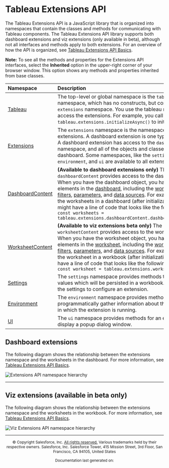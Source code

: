 # Tableau Extensions API

The Tableau Extensions API is a JavaScript library that is organized into namespaces that contain
the classes and methods for communicating with Tableau components. The Tableau Extensions API
library supports both dashboard extensions and viz extensions (only available in beta), although not
all interfaces and methods apply to both extensions. For an overview of how the API is organized,
see [Tableau Extensions API Basics](./trex_api_about.html).

<div class="alert alert-info">
    <b>Note:</b> To see all the methods and properties for the Extensions API interfaces, select the <b>Inherited</b> option in the upper-right corner of your browser window. This option shows any methods and properties inherited from base classes.
</div>

| Namespace                                              | Description                                                                                                                                                                                                                                                                                                                                                                                                                                                                                                                                                                                                                                                                                                     |
| :----------------------------------------------------- | :-------------------------------------------------------------------------------------------------------------------------------------------------------------------------------------------------------------------------------------------------------------------------------------------------------------------------------------------------------------------------------------------------------------------------------------------------------------------------------------------------------------------------------------------------------------------------------------------------------------------------------------------------------------------------------------------------------------- |
| [Tableau](./modules/tableau.html)                      | The top-level or global namespace is the `tableau` namespace, which has no constructs, but contains the `extensions` namespace. You use the tableau namespace to access the extensions. For example, you call `tableau.extensions.initializeAsync()` to initialize the API.                                                                                                                                                                                                                                                                                                                                                                                                                                     |
| [Extensions](./interfaces/extensions.html)             | The `extensions` namespace is the namespace for Tableau extensions. A dashboard extension is one type of extension. A dashboard extension has access to the `dashboardContent` namespace, and all of the objects and classes of the dashboard. Some namespaces, like the `settings`, `environment`, and `ui` are available to all extensions.                                                                                                                                                                                                                                                                                                                                                                   |
| [DashboardContent](./interfaces/dashboardcontent.html) | **(Available to dashboard extensions only)** The `dashboardContent` provides access to the dashboard object. When you have the dashboard object, you have access to all elements in the [dashboard](./interfaces/dashboard.html), including the [worksheets](./interfaces/dashboard.html#worksheets), [marks](./interfaces/markscollection.html), [filters](./interfaces/filter.html), [parameters](./interfaces/parameter.html), and [data sources](./interfaces/datasource.html). For example, to access the worksheets in a dashboard (after initialization), you might have a line of code that looks like the following: <br>`const worksheets = tableau.extensions.dashboardContent.dashboard.worksheets` |
| [WorksheetContent](./interfaces/worksheetcontent.html) | **(Available to viz extensions beta only)** The `worksheetContent` provides access to the worksheet object. When you have the worksheet object, you have access to all elements in the [worksheet](./interfaces/worksheet.html), including the [worksheets](./interfaces/dashboard.html#worksheets), [marks](./interfaces/markscollection.html), [filters](./interfaces/filter.html), [parameters](./interfaces/parameter.html), and [data sources](./interfaces/datasource.html). For example, to access the worksheet in a workbook (after initialization), you might have a line of code that looks like the following: <br> `const worksheet = tableau.extensions.worksheetContent`                         |
| [Settings](./interfaces/settings.html)                 | The `settings` namespace provides methods to get and set values which will be persisted in a workbook. You can use the settings to configure an extension.                                                                                                                                                                                                                                                                                                  |
| [Environment](./interfaces/environment.html)           | The `environment` namespace provides methods to programmatically gather information about the environment in which the extension is running.                                                                                                                                                                                                                                                                                                                                                                                                                                                                                                                                                                    |
| [UI](./interfaces/ui.html)                             | The `ui` namespace provides methods for an extension to display a popup dialog window.                                                                                                                                                                                                                                                                                                                                                                                                                                                                                                                                                                                                                          |

## Dashboard extensions

The following diagram shows the relationship between the extensions namespace and the worksheets in
the dashboard. For more information, see [Tableau Extensions API Basics](./trex_api_about.html).

![Extensions API namespace hierarchy](../assets/tab_ext_class_worksheet.png)

---

## Viz extensions (available in beta only)

The following diagram shows the relationship between the extensions namespace and the worksheets in
the workbook. For more information, see [Tableau Extensions API Basics](./trex_api_about.html).

![Viz Extensions API namespace hierarchy](../assets/tab_viz_ext_class_worksheet.png)

<!-- Copyright and build date -->

---

<div style="text-align:center">

<style>

.copyRight {
  font-size: 12px;

}
</style>

<p class="copyRight">&copy; Copyright <script>document.write(new Date().getFullYear())</script> Salesforce, Inc. <a href="https://www.salesforce.com/company/legal/tmcusageguidelines/">All rights reserved.</a> Various trademarks held by their respective owners.
            Salesforce, Inc. Salesforce Tower, 415 Mission Street, 3rd Floor, San Francisco, CA 94105, United States</p>

<sub>Documentation last generated on: <script>document.write(new Date().toLocaleString())</script></sub>
</div>
